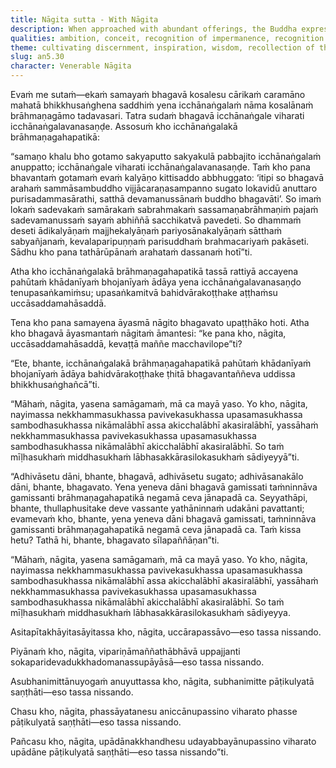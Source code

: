 ```yaml
---
title: Nāgita sutta - With Nāgita
description: When approached with abundant offerings, the Buddha expresses a heartfelt wish to avoid fame, and speaks of five contemplations which result in being established in dispassion and wisdom.
qualities: ambition, conceit, recognition of impermanence, recognition of unattractiveness, recognition of unsatisfactoriness dispassion, passion
theme: cultivating discernment, inspiration, wisdom, recollection of the Buddha
slug: an5.30
character: Venerable Nāgita
---
```


Evaṁ me sutaṁ—ekaṁ samayaṁ bhagavā kosalesu cārikaṁ caramāno mahatā bhikkhusaṅghena saddhiṁ yena icchānaṅgalaṁ nāma kosalānaṁ brāhmaṇagāmo tadavasari. Tatra sudaṁ bhagavā icchānaṅgale viharati icchānaṅgalavanasaṇḍe. Assosuṁ kho icchānaṅgalakā brāhmaṇagahapatikā:

“samaṇo khalu bho gotamo sakyaputto sakyakulā pabbajito icchānaṅgalaṁ anuppatto; icchānaṅgale viharati icchānaṅgalavanasaṇḍe. Taṁ kho pana bhavantaṁ gotamaṁ evaṁ kalyāṇo kittisaddo abbhuggato: ‘itipi so bhagavā arahaṁ sammāsambuddho vijjācaraṇasampanno sugato lokavidū anuttaro purisadammasārathi, satthā devamanussānaṁ buddho bhagavāti’. So imaṁ lokaṁ sadevakaṁ samārakaṁ sabrahmakaṁ sassamaṇabrāhmaṇiṁ pajaṁ sadevamanussaṁ sayaṁ abhiññā sacchikatvā pavedeti. So dhammaṁ deseti ādikalyāṇaṁ majjhekalyāṇaṁ pariyosānakalyāṇaṁ sātthaṁ sabyañjanaṁ, kevalaparipuṇṇaṁ parisuddhaṁ brahmacariyaṁ pakāseti. Sādhu kho pana tathārūpānaṁ arahataṁ dassanaṁ hotī”ti.

Atha kho icchānaṅgalakā brāhmaṇagahapatikā tassā rattiyā accayena pahūtaṁ khādanīyaṁ bhojanīyaṁ ādāya yena icchānaṅgalavanasaṇḍo tenupasaṅkamiṁsu; upasaṅkamitvā bahidvārakoṭṭhake aṭṭhaṁsu uccāsaddamahāsaddā.

Tena kho pana samayena āyasmā nāgito bhagavato upaṭṭhāko hoti. Atha kho bhagavā āyasmantaṁ nāgitaṁ āmantesi: “ke pana kho, nāgita, uccāsaddamahāsaddā, kevaṭṭā maññe macchavilope”ti?

“Ete, bhante, icchānaṅgalakā brāhmaṇagahapatikā pahūtaṁ khādanīyaṁ bhojanīyaṁ ādāya bahidvārakoṭṭhake ṭhitā bhagavantaññeva uddissa bhikkhusaṅghañcā”ti.

“Māhaṁ, nāgita, yasena samāgamaṁ, mā ca mayā yaso. Yo kho, nāgita, nayimassa nekkhammasukhassa pavivekasukhassa upasamasukhassa sambodhasukhassa nikāmalābhī assa akicchalābhī akasiralābhī, yassāhaṁ nekkhammasukhassa pavivekasukhassa upasamasukhassa sambodhasukhassa nikāmalābhī akicchalābhī akasiralābhī. So taṁ mīḷhasukhaṁ middhasukhaṁ lābhasakkārasilokasukhaṁ sādiyeyyā”ti.

“Adhivāsetu dāni, bhante, bhagavā, adhivāsetu sugato; adhivāsanakālo dāni, bhante, bhagavato. Yena yeneva dāni bhagavā gamissati taṁninnāva gamissanti brāhmaṇagahapatikā negamā ceva jānapadā ca. Seyyathāpi, bhante, thullaphusitake deve vassante yathāninnaṁ udakāni pavattanti; evamevaṁ kho, bhante, yena yeneva dāni bhagavā gamissati, taṁninnāva gamissanti brāhmaṇagahapatikā negamā ceva jānapadā ca. Taṁ kissa hetu? Tathā hi, bhante, bhagavato sīlapaññāṇan”ti.

“Māhaṁ, nāgita, yasena samāgamaṁ, mā ca mayā yaso. Yo kho, nāgita, nayimassa nekkhammasukhassa pavivekasukhassa upasamasukhassa sambodhasukhassa nikāmalābhī assa akicchalābhī akasiralābhī, yassāhaṁ nekkhammasukhassa pavivekasukhassa upasamasukhassa sambodhasukhassa nikāmalābhī akicchalābhī akasiralābhī. So taṁ mīḷhasukhaṁ middhasukhaṁ lābhasakkārasilokasukhaṁ sādiyeyya.

Asitapītakhāyitasāyitassa kho, nāgita, uccārapassāvo—eso tassa nissando.

Piyānaṁ kho, nāgita, vipariṇāmaññathābhāvā uppajjanti sokaparidevadukkhadomanassupāyāsā—eso tassa nissando.

Asubhanimittānuyogaṁ anuyuttassa kho, nāgita, subhanimitte pāṭikulyatā saṇṭhāti—eso tassa nissando.

Chasu kho, nāgita, phassāyatanesu aniccānupassino viharato phasse pāṭikulyatā saṇṭhāti—eso tassa nissando.

Pañcasu kho, nāgita, upādānakkhandhesu udayabbayānupassino viharato upādāne pāṭikulyatā saṇṭhāti—eso tassa nissando”ti.
